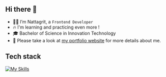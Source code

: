 ## Hi there 👋
* 🧑🏻 I’m Nattagrit, a `Frontend Developer`
* 🔥 I'm learning and practicing even more !
* 🎓 Bachelor of Science in Innovation Technology
* 📄 Please take a look at [my portfolio website](https://nattagrit.netlify.app/) 
for more details about me.

## Tech stack
[![My Skills](https://skillicons.dev/icons?i=html,css,js,ts,react,nextjs,figma)](https://skillicons.dev)





